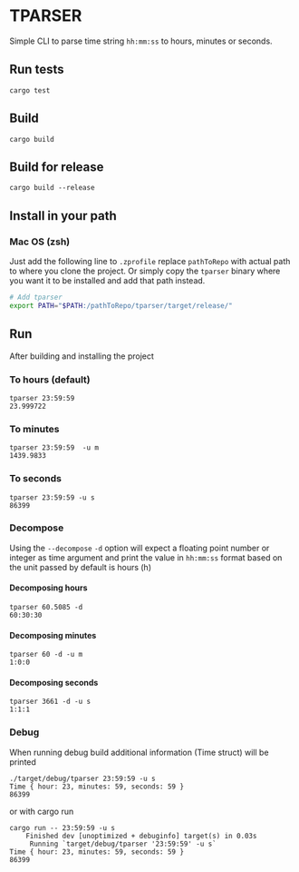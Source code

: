 # TPARSER
Simple CLI to parse time string `hh:mm:ss` to hours, minutes or seconds.

## Run tests
```shell
cargo test
```

## Build
```shell
cargo build
```

## Build for release
```shell
cargo build --release
```

## Install in your path

### Mac OS (zsh)

Just add the following line to `.zprofile` replace `pathToRepo` with actual path to where you clone the project. Or simply copy the `tparser` binary where you want it to be installed and add that path instead.

```bash
# Add tparser
export PATH="$PATH:/pathToRepo/tparser/target/release/"

```

## Run
After building and installing the project 

### To hours (default)
```shell
tparser 23:59:59 
23.999722
```

### To minutes 
```shell
tparser 23:59:59  -u m
1439.9833
```

### To seconds
```shell
tparser 23:59:59 -u s
86399
```

### Decompose
Using the `--decompose`  `-d` option will expect a floating point number or integer as time argument and print the value in `hh:mm:ss` format based on the unit passed by default is hours (h)

#### Decomposing hours
```shell
tparser 60.5085 -d
60:30:30
```

#### Decomposing minutes
```shell
tparser 60 -d -u m
1:0:0
```

#### Decomposing seconds
```shell
tparser 3661 -d -u s
1:1:1
```

### Debug
When running debug build additional information (Time struct) will be printed

```shell
./target/debug/tparser 23:59:59 -u s            
Time { hour: 23, minutes: 59, seconds: 59 }
86399
```

or with cargo run

```shell
cargo run -- 23:59:59 -u s
    Finished dev [unoptimized + debuginfo] target(s) in 0.03s
     Running `target/debug/tparser '23:59:59' -u s`
Time { hour: 23, minutes: 59, seconds: 59 }
86399
```

